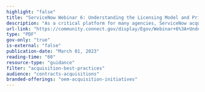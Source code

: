 ```yaml
---
highlight: "false"
title: "ServiceNow Webinar 6: Understanding the Licensing Model and Pricing Framework"
description: "As a critical platform for many agencies, ServiceNow acquisition and growth strategy requires careful planning and preparation. Watch this webinar to learn best practices for how to purchase ServiceNow to ensure your agency can effectively manage its ServiceNow footprints and receive the best value for your investment."
url-link: "https://community.connect.gov/display/Egov/Webinar+6%3A+Understanding+the+Licensing+Model+and+Pricing+Framework"
type: "PDF"
gov-only: "true"
is-external: "false"
publication-date: "March 01, 2023"
reading-time: "60"
resource-type: "guidance"
filter: "acquisition-best-practices"
audience: "contracts-acquisitions"
branded-offerings: "oem-acquisition-initiatives"
---
```

